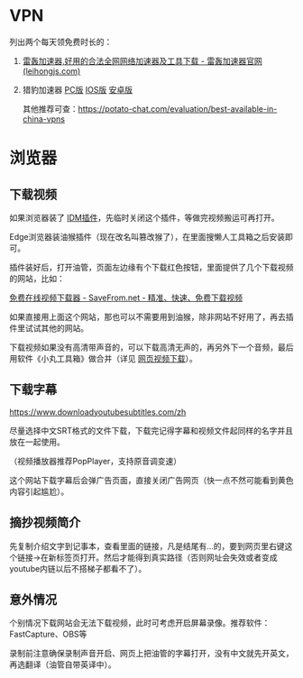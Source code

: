 # VPN

列出两个每天领免费时长的：

1. [雷轰加速器,好用的合法全网网络加速器及工具下载 - 雷轰加速器官网 (leihongjs.com)](https://vip1.leihongjs.com/?channel=52001)

2. 猎豹加速器 [PC版](http://lbjs.info/pc/54tkw) [IOS版](http://lbjs.info/ios/54tkw) [安卓版](http://lbjs.info/az/54tkw)

   其他推荐可查：https://potato-chat.com/evaluation/best-available-in-china-vpns

# 浏览器

## 下载视频

如果浏览器装了 [IDM插件](./网页视频下载.md#IDM)，先临时关闭这个插件，等做完视频搬运可再打开。

Edge浏览器装油猴插件（现在改名叫篡改猴了），在里面搜懒人工具箱之后安装即可。

插件装好后，打开油管，页面左边缘有个下载红色按钮，里面提供了几个下载视频的网站，比如：

[免费在线视频下载器 - SaveFrom.net - 精准、快速、免费下载视频](https://zh.savefrom.net/226/)

如果直接用上面这个网站，那也可以不需要用到油猴，除非网站不好用了，再去插件里试试其他的网站。

下载视频如果没有高清带声音的，可以下载高清无声的，再另外下一个音频，最后用软件《小丸工具箱》做合并（详见 [网页视频下载](./网页视频下载.md#小丸工具箱)）。

## 下载字幕

https://www.downloadyoutubesubtitles.com/zh

尽量选择中文SRT格式的文件下载，下载完记得字幕和视频文件起同样的名字并且放在一起使用。

（视频播放器推荐PopPlayer，支持原音调变速）

这个网站下载字幕后会弹广告页面，直接关闭广告网页（快一点不然可能看到黄色内容引起尴尬）。

## 摘抄视频简介

先复制介绍文字到记事本，查看里面的链接，凡是结尾有...的，要到网页里右键这个链接->在新标签页打开。然后才能得到真实路径（否则网址会失效或者变成youtube内链以后不搭梯子都看不了）。

## 意外情况

个别情况下载网站会无法下载视频，此时可考虑开启屏幕录像。推荐软件：FastCapture、OBS等

录制前注意确保录制声音开启、网页上把油管的字幕打开，没有中文就先开英文，再选翻译（油管自带英译中）。
